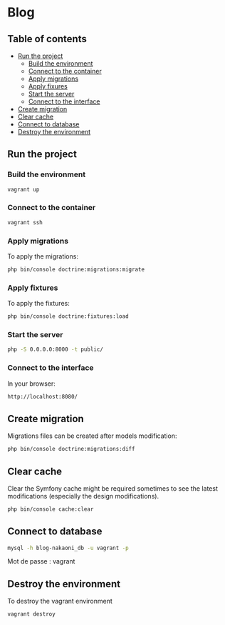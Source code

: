 # Blog

## Table of contents
 * [Run the project](#run-the-project)
    - [Build the environment](#build-the-environment)
    - [Connect to the container](#connect-to-the-container)
    - [Apply migrations](#apply-migrations)
    - [Apply fixures](#apply-fixtures)
    - [Start the server](#start-the-server)
    - [Connect to the interface](#connect-to-the-interface)
 * [Create migration](#create-migration)
 * [Clear cache](#clear-cache)
 * [Connect to database](#connect-to-database)
 * [Destroy the environment](#destroy-the-environment)

## Run the project

### Build the environment

```sh
vagrant up
```

### Connect to the container

```sh
vagrant ssh
```

### Apply migrations

To apply the migrations:

```sh
php bin/console doctrine:migrations:migrate
```

### Apply fixtures

To apply the fixtures:

```sh
php bin/console doctrine:fixtures:load
```

### Start the server

```sh
php -S 0.0.0.0:8000 -t public/
```

### Connect to the interface

In your browser:

```sh
http://localhost:8080/
```

## Create migration

Migrations files can be created after models modification:

```sh
php bin/console doctrine:migrations:diff
```

## Clear cache

Clear the Symfony cache might be required sometimes to see the latest modifications
(especially the design modifications).

```sh
php bin/console cache:clear
```
## Connect to database

```sh
mysql -h blog-nakaoni_db -u vagrant -p
```

Mot de passe : vagrant

## Destroy the environment

To destroy the vagrant environment

```sh
vagrant destroy
```

